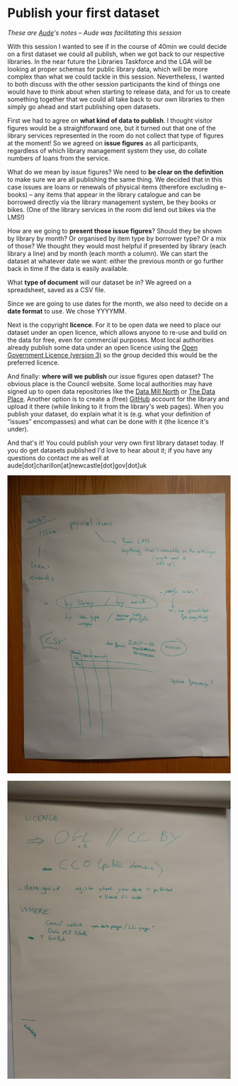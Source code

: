 Publish your first dataset
==========================
*These are [Aude](https://twitter.com/Audesome)'s notes – Aude was facilitating this session*

With this session I wanted to see if in the course of 40min we could decide on a first dataset we could all publish, when we got back to our respective libraries.
In the near future the Libraries Taskforce and the LGA will be looking at proper schemas for public library data, which will be more complex than what we could tackle in this session. Nevertheless, I wanted to both discuss with the other session participants the kind of things one would have to think about when starting to release data, and for us to create something together that we could all take back to our own libraries to then simply go ahead and start publishing open datasets.

First we had to agree on **what kind of data to publish**. I thought visitor figures would be a straightforward one, but it turned out that one of the library services represented in the room do not collect that type of figures at the moment! So we agreed on **issue figures** as all participants, regardless of which library management system they use, do collate numbers of loans from the service.

What do we mean by issue figures? We need to **be clear on the definition** to make sure we are all publishing the same thing. We decided that in this case issues are loans or renewals of physical items (therefore excluding e-books) – any items that appear in the library catalogue and can be borrowed directly via the library management system, be they books or bikes. (One of the library services in the room did lend out bikes via the LMS!)

How are we going to **present those issue figures**? Should they be shown by library by month? Or organised by item type by borrower type? Or a mix of those? We thought they would most helpful if presented by library (each library a line) and by month (each month a column).
We can start the dataset at whatever date we want: either the previous month or go further back in time if the data is easily available.

What **type of document** will our dataset be in? We agreed on a spreadsheet, saved as a CSV file.

Since we are going to use dates for the month, we also need to decide on a **date format** to use. We chose YYYYMM.

Next is the copyright **licence**. For it to be open data we need to place our dataset under an open licence, which allows anyone to re-use and build on the data for free, even for commercial purposes. Most local authorities already publish some data under an open licence using the [Open Government Licence (version 3)](https://www.nationalarchives.gov.uk/doc/open-government-licence/version/3/) so the group decided this would be the preferred licence.

And finally: **where will we publish** our issue figures open dataset? The obvious place is the Council website. Some local authorities may have signed up to open data repositories like the [Data Mill North](https://datamillnorth.org/) or [The Data Place](https://thedata.place/). Another option is to create a (free) [GitHub](https://github.com/) account for the library and upload it there (while linking to it from the library's web pages).
When you publish your dataset, do explain what it is (e.g. what your definition of “issues” encompasses) and what can be done with it (the licence it's under).

And that's it! You could publish your very own first library dataset today. If you do get datasets published I'd love to hear about it; if you have any questions do contact me as well at aude[dot]charillon[at]newcastle[dot]gov[dot]uk



![Photo of flipchart notes page1](https://raw.githubusercontent.com/LibrariesHacked/data-treaders/master/images/DSCN3897.JPG)

![Photo of flipchart notes page2](https://raw.githubusercontent.com/LibrariesHacked/data-treaders/master/images/DSCN3898.JPG)
